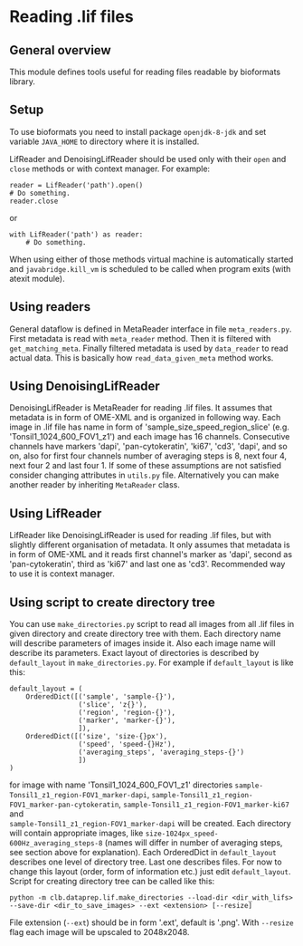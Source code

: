 # Reading .lif files

## General overview

This module defines tools useful for reading files readable by bioformats
library.

## Setup

To use bioformats you need to install package `openjdk-8-jdk` and set variable
`JAVA_HOME` to directory where it is installed.

LifReader and DenoisingLifReader should be used only with their `open` and
`close`
methods or with context manager. For example:
 ```(python)
reader = LifReader('path').open()
# Do something.
reader.close
```
or
```(python)
with LifReader('path') as reader:
    # Do something.
```
 When using either of those methods
virtual machine is automatically started and `javabridge.kill_vm` is scheduled
to be called when program exits (with atexit module).

## Using readers

General dataflow is defined in MetaReader interface in file `meta_readers.py`.
First metadata is read with `meta_reader` method. Then it is filtered with
`get_matching_meta`. Finally filtered metadata is used by `data_reader` to read
actual data. This is basically how `read_data_given_meta` method works.

## Using DenoisingLifReader

DenoisingLifReader is MetaReader for reading .lif files. It assumes that
metadata is in form of OME-XML and is
organized in following way. Each image in .lif file has name in form of
'sample_size_speed_region_slice' (e.g. 'Tonsil1_1024_600_FOV1_z1') and each
image has 16 channels. Consecutive channels have markers 'dapi', 
'pan-cytokeratin', 'ki67', 'cd3', 'dapi', and so on, also for first four
channels number of averaging steps is 8, next four 4, next four 2 and last four
1\. If some of these assumptions are not satisfied consider changing attributes
in `utils.py` file. Alternatively you can make another reader by inheriting
`MetaReader` class.

## Using LifReader

LifReader like DenoisingLifReader is used for reading .lif files, but with
slightly different organisation of metadata. It only assumes that metadata
is in form of OME-XML and it reads first channel's marker as 'dapi', second as
'pan-cytokeratin', third as 'ki67' and last one as 'cd3'. Recommended way to
use it is context manager.

## Using script to create directory tree

You can use `make_directories.py` script to read all images from all .lif files
in given directory and create directory tree with them. Each directory name
will describe parameters of images inside it. Also each image name will
describe its parameters. Exact layout of directories is described by 
`default_layout` in `make_directories.py`. For example if `default_layout` is
like this:
```(python)
default_layout = (
    OrderedDict([('sample', 'sample-{}'),
                 ('slice', 'z{}'),
                 ('region', 'region-{}'),
                 ('marker', 'marker-{}'),
                 ]),
    OrderedDict([('size', 'size-{}px'),
                 ('speed', 'speed-{}Hz'),
                 ('averaging_steps', 'averaging_steps-{}')
                 ])
)
```
for image with name 'Tonsil1_1024_600_FOV1_z1' directories 
`sample-Tonsil1_z1_region-FOV1_marker-dapi`, 
`sample-Tonsil1_z1_region-FOV1_marker-pan-cytokeratin`, 
`sample-Tonsil1_z1_region-FOV1_marker-ki67` and  
`sample-Tonsil1_z1_region-FOV1_marker-dapi` will be created. Each directory
will contain appropriate images, like 
`size-1024px_speed-600Hz_averaging_steps-8` (names will differ in number of
 averaging steps, see section above for explanation). Each OrderedDict in
 `default_layout` describes one level of directory tree. Last one describes
 files. For now to change this layout (order, form of information etc.) just
 edit `default_layout`. Script for creating directory tree can be called like
 this:
 ```(python)
 python -m clb.dataprep.lif.make_directories --load-dir <dir_with_lifs> --save-dir <dir_to_save_images> --ext <extension> [--resize]

```
File extension (`--ext`) should be in form '.ext', default is '.png'. 
With `--resize` flag each image will be upscaled to 2048x2048. 